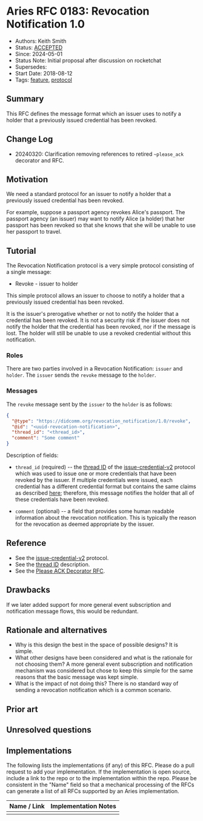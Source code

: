 # Aries RFC 0183: Revocation Notification 1.0
- Authors: Keith Smith
- Status: [ACCEPTED](/README.md#accepted)
- Since: 2024-05-01
- Status Note: Initial proposal after discussion on rocketchat
- Supersedes:
- Start Date: 2018-08-12
- Tags: [feature](/tags.md#feature), [protocol](/tags.md#protocol)

## Summary

This RFC defines the message format which an issuer uses to notify a holder that a previously issued credential has been revoked.

## Change Log

- 20240320: Clarification removing references to retired `~please_ack` decorator and RFC.

## Motivation

We need a standard protocol for an issuer to notify a holder that a previously issued credential has been revoked.

For example, suppose a passport agency revokes Alice's passport.
The passport agency (an issuer) may want to notify Alice (a holder) that her passport has been revoked so that she
knows that she will be unable to use her passport to travel.

## Tutorial

The Revocation Notification protocol is a very simple protocol consisting of a single message:

* Revoke - issuer to holder

This simple protocol allows an issuer to choose to notify a holder that a previously issued credential has been revoked.

It is the issuer's prerogative whether or not to notify the holder that a credential has been revoked.  It is not a security risk if the issuer does not notify the holder that the credential has been revoked, nor if the message is lost.  The holder will still be unable to use a revoked credential without this notification.

### Roles

There are two parties involved in a Revocation Notification: `issuer` and `holder`.
The `issuer` sends the `revoke` message to the `holder`.

### Messages

The `revoke` message sent by the `issuer` to the `holder` is as follows:

```JSON
{
  "@type": "https://didcomm.org/revocation_notification/1.0/revoke",
  "@id": "<uuid-revocation-notification>",
  "thread_id": "<thread_id>",
  "comment": "Some comment"
}
```

Description of fields:

* `thread_id` (required) -- the [thread ID](https://github.com/hyperledger/aries-rfcs/tree/main/concepts/0008-message-id-and-threading#thread-id-thid) of the [issue-credential-v2](https://github.com/hyperledger/aries-rfcs/tree/main/features/0453-issue-credential-v2) protocol which was used to issue one or more credentials that have been revoked by the issuer.  If multiple credentials were issued, each credential has a different credential format but contains the same claims as described [here](https://github.com/hyperledger/aries-rfcs/tree/b982c24b9083dd5dddff6343dbf534cd1cfe36a6/features/0453-issue-credential-v2#message-attachments); therefore, this message notifies the holder that all of these credentials have been revoked.

* `comment` (optional) -- a field that provides some human readable information about the revocation notification.  This is typically the reason for the revocation as deemed appropriate by the issuer.

## Reference

* See the [issue-credential-v2](https://github.com/hyperledger/aries-rfcs/tree/main/features/0453-issue-credential-v2) protocol.
* See the [thread ID](https://github.com/hyperledger/aries-rfcs/tree/main/concepts/0008-message-id-and-threading#thread-id-thid) description.
* See the [Please ACK Decorator RFC](https://github.com/hyperledger/aries-rfcs/tree/main/features/0317-please-ack).

## Drawbacks

If we later added support for more general event subscription and notification message flows, this would be redundant.

## Rationale and alternatives

- Why is this design the best in the space of possible designs?  It is simple.
- What other designs have been considered and what is the rationale for not
choosing them?  A more general event subscription and notification mechanism was considered but chose to keep this simple for the same reasons that the basic message was kept simple.
- What is the impact of not doing this?  There is no standard way of sending a revocation notification which is a common scenario.

## Prior art

## Unresolved questions

## Implementations

The following lists the implementations (if any) of this RFC. Please do a pull request to add your implementation. If the implementation is open source, include a link to the repo or to the implementation within the repo. Please be consistent in the "Name" field so that a mechanical processing of the RFCs can generate a list of all RFCs supported by an Aries implementation.

Name / Link | Implementation Notes
--- | ---
 |  | 

